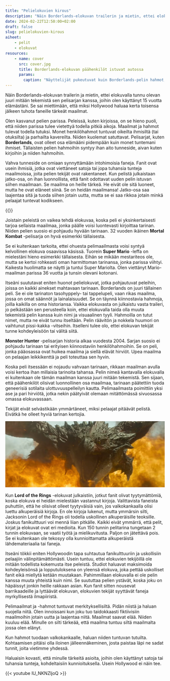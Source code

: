 ```yaml
---
title: "Pelielokuvien kirous"
description: "Näin Borderlands-elokuvan trailerin ja mietin, ettei elokuvalla tunnu olevan juuri mitään tekemistä sen pelisarjan kanssa, joihin olen käyttänyt 15 vuotta elämästäni."
date: 2024-02-22T12:50:00+02:00
draft: false
slug: pelielokuvien-kirous
aiheet:
    - pelit
    - elokuvat
resources:
    - name: cover
      src: cover.jpg
      title: Borderlands-elokuvan päähenkilöt istuvat autossa
      params:
        caption: "Näyttelijät pukeutuvat kuin Borderlands-pelin hahmot, mutta ne eivät tunnu pelin hahmoilta, joiden kanssa olen viettänyt aikaa."
---
```


Näin Borderlands-elokuvan trailerin ja mietin, ettei elokuvalla tunnu olevan juuri mitään tekemistä sen pelisarjan kanssa, joihin olen käyttänyt 15 vuotta elämästäni. Se sai miettimään, että miksi Hollywood haluaa kerta toisensa jälkeen tuhota faneille tärkeät maailmat.

<!--more-->

Olen kasvanut pelien parissa. Peleissä, kuten kirjoissa, on se hieno puoli, että niiden parissa tulee vietettyä todella pitkiä aikoja. Maailmat ja hahmot tulevat todella tutuksi. Monet henkilöhahmot tuntuvat oikeilta ihmisiltä (tai otuksilta) ja parhailta kavereilta. Niiden kuolemat satuttavat. Pelisarjat, kuten **Borderlands**, ovat olleet osa elämääni pidempään kuin monet tuntemani ihmiset. Tällaisten pelien hahmoihin syntyy ihan aito tunneside, aivan kuten kirjoihin ja niiden hahmoihin. 

Vahva tunneside on omiaan synnyttämään intohimoisia faneja. Fanit ovat usein ihmisiä, jotka ovat viettäneet satoja tai jopa tuhansia tunteja maailmoissa, joita pelien tekijät ovat rakentaneet. Kun pelistä julkaistaan jatko-osa, on ihan luonnollista, että fanit odottavat uuden pelin istuvan siihen maailmaan. Se maailma on heille tärkeä. He eivät ole sitä luoneet, mutta he ovat eläneet siinä. Se on heidän maailmansa! Jatko-osa saa laajentaa sitä ja tuoda siihen jotain uutta, mutta se ei saa rikkoa jotain minkä pelaajat tuntevat kodikseen.

{{<cover>}}

Joistain peleistä on vaikea tehdä elokuvaa, koska peli ei yksinkertaisesti tarjoa sellaista maailmaa, jonka päälle voisi luontevasti kirjoittaa tarinan. Niiden pelien suosio ei pohjaudu hyvään tarinaan. 32 vuoden ikäinen **Mortal Kombat** -pelisarja on hyvä esimerkki tällaisesta.

Se ei kuitenkaan tarkoita, ettei ohuesta pelimaailmasta voisi syntyä kelvollinen elokuva osaavissa käsissä. Tuorein **Super Mario** -leffa on mielestäni hieno esimerkki tällaisesta. Eihän se mikään mestariteos ole, mutta se kertoi rohkeasti oman harmittoman tarinansa, jonka parissa viihtyi. Kaikesta huolimatta se näytti ja tuntui Super Mariolta. Olen viettänyt Mario-maailman parissa 36 vuotta ja tunsin olevani kotonani.

Itseäni suututavat eniten huonot pelielokuvat, jotka pohjautuvat peleihin, joissa on kaikki ainekset mahtavaan tarinaan. Borderlands on juuri tällainen peli. Se ei ole tarinaton tasohyppely- tai tappelupeli, vaan rikas maailma, jossa on omat säännöt ja lainalaisuudet. Se on täynnä kiinnostavia hahmoja, joilla kaikilla on oma historiansa. Vaikka elokuvasta on julkaistu vasta traileri, jo pelkästään sen perusteella koin, ettei elokuvalla taida olla muuta tekemistä pelin kanssa kuin nimi ja visuaalinen tyyli. Hahmoilla on tutut nimet, mutta ne eivät tunnu itseltään. Pelin räävitön ja nokkela huumori on vaihtunut pissi-kakka -vitseihin. Itselleni tulee olo, ettei elokuvan tekijät tunne kohdeyleisöön tai välitä siitä.

**Monster Hunter** -pelisarjan historia alkaa vuodesta 2004. Sarjan suosio ei pohjaudu tarinaan tai erityisen kiinnostaviin henkilöhahmoihin. Se on peli, jonka pääosassa ovat huikea maailma ja siellä elävät hirviöt. Upea maailma on pelaajan leikkikenttä ja peli toteuttaa sen hyvin.

Koska peli itsessään ei nojaudu vahvaan tarinaan, rikkaan maailman avulla voisi kertoa ihan millaisia tarinoita tahansa. Pelin nimeä kantavalla elokuvalla ei kuitenkaan ole tämän maailman kanssa juuri mitään tekemistä. Sen sijaan, että päähenkilöt olisivat luonnollinen osa maailmaa, tarinaan päätettiin tuoda geneerisiä sotilaita ulottuvuuspelleilyn kautta. Pelimaailmasta poimittiin yksi ase ja pari hirviötä, jotka nekin päätyivät olemaan mitättömässä sivuosassa omassa elokuvassaan.

Tekijät eivät selvästikään ymmärtäneet, miksi pelaajat pitäävät pelistä. Eivätkä he olleet hyviä tarinan kertojia.

![Monster Hunter -elokuvan Rathalos liekkien keskellä](monster-hunter.jpg "Rathalos on Monster Hunter -sarjan ikoninen hirviö. Ikävä kyllä elokuvassa hirviöt jäivät pieneen sivuosaan ja saivat naurettavan vähän ruutuaikaa.")

Kun **Lord of the Rings** -elokuvat julkaistiin, jotkut fanit olivat tyytymättömiä, koska elokuva ei heidän mielestään vastannut kirjoja. Valittavista faneista puhuttiin, että he olisivat olleet tyytyväisiä vain, jos valkokankaalla olisi luettu alkuperäisiä kirjoja. En ole kirjoja lukenut, mutta ymmärsin silti, Jacksonin Lord of the Rings oli todella uskollinen alkuperäisille teoksille. Joskus fanikulttuuri voi mennä liian pitkälle. Kaikki eivät ymmärrä, että pelit, kirjat ja elokuvat ovat eri medioita. Kun 150 tunnin pelitarina tungetaan 2 tunnin elokuvaan, se vaatii työtä ja mielikuvitusta. Paljon on jätettävä pois. Se ei kuitenkaan ole tekosyy olla kunnioittamatta alkuperäistä lähdemateriaalia tai faneja.

Itseäni tökkii eniten Hollywoodin tapa suhtautua fanikulttuuriin ja uskollisiin pelaajiin välinpitämättömästi. Usein tuntuu, ettei elokuvien tekijöillä ole mitään todellista kokemusta itse peleistä. Studiot haluavat maksimoida kohdeyleisönsä ja lopputuloksena on yleensä elokuva, joka pettää uskolliset fanit eikä miellytä ketään muutakaan. Pahimmillaan elokuvalla ei ole pelin kanssa muuta yhteistä kuin nimi. Se suututtaa pelien ystävät, koska joku on häpäissyt jonkin heille rakkaan asian. Kun fanit sitten nousevat barrikaadeille ja lyttäävät elokuvan, elokuvien tekijät syyttävät faneja myrkyllisestä ilmapiiristä. 

Pelimaailmat ja -hahmot tuntuvat merkityksellisiltä. Pidän niistä ja haluan suojella niitä. Olen innoissani kun joku tuo taidokkaasti fiktiivisiin maailmoihin jotain uutta ja laajentaa niitä. Maailmat saavat elää. Niiden kuuluu elää. Minulle on silti tärkeää, että maailma tuntuu siltä maailmalta jossa olen elänyt.

Kun hahmot tuodaan valkokankaalle, haluan niiden tuntuvan tutuilta. Kohtaamisen pitäisi olla iloinen jälleennäkeminen, josta paistaa läpi ne sadat tunnit, joita vietimme yhdessä.

Haluaisin kovasti, että minulle tärkeitä asioita, joihin olen käyttänyt satoja tai tuhansia tunteja, kohdeltaisiin kunnioituksella. Usein Hollywood ei näin tee.

{{< youtube lU_NKNZljoQ >}}
